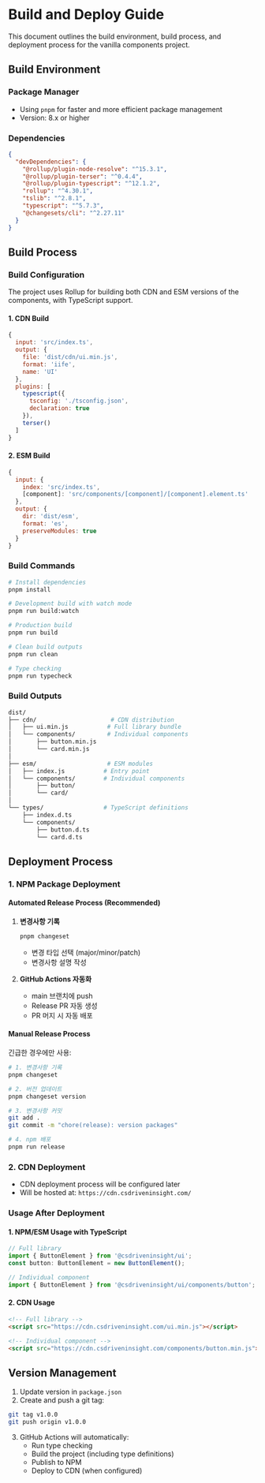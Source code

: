 # Build and Deploy Guide

This document outlines the build environment, build process, and deployment process for the vanilla components project.

## Build Environment

### Package Manager
- Using `pnpm` for faster and more efficient package management
- Version: 8.x or higher

### Dependencies
```json
{
  "devDependencies": {
    "@rollup/plugin-node-resolve": "^15.3.1",
    "@rollup/plugin-terser": "^0.4.4",
    "@rollup/plugin-typescript": "^12.1.2",
    "rollup": "^4.30.1",
    "tslib": "^2.8.1",
    "typescript": "^5.7.3",
    "@changesets/cli": "^2.27.11"
  }
}
```

## Build Process

### Build Configuration
The project uses Rollup for building both CDN and ESM versions of the components, with TypeScript support.

#### 1. CDN Build
```javascript
{
  input: 'src/index.ts',
  output: {
    file: 'dist/cdn/ui.min.js',
    format: 'iife',
    name: 'UI'
  },
  plugins: [
    typescript({
      tsconfig: './tsconfig.json',
      declaration: true
    }),
    terser()
  ]
}
```

#### 2. ESM Build
```javascript
{
  input: {
    index: 'src/index.ts',
    [component]: 'src/components/[component]/[component].element.ts'
  },
  output: {
    dir: 'dist/esm',
    format: 'es',
    preserveModules: true
  }
}
```

### Build Commands
```bash
# Install dependencies
pnpm install

# Development build with watch mode
pnpm run build:watch

# Production build
pnpm run build

# Clean build outputs
pnpm run clean

# Type checking
pnpm run typecheck
```

### Build Outputs

```bash
dist/
├── cdn/                     # CDN distribution
│   ├── ui.min.js           # Full library bundle
│   └── components/         # Individual components
│       ├── button.min.js
│       └── card.min.js
│
├── esm/                    # ESM modules
│   ├── index.js           # Entry point
│   └── components/        # Individual components
│       ├── button/
│       └── card/
│
└── types/                 # TypeScript definitions
    ├── index.d.ts
    └── components/
        ├── button.d.ts
        └── card.d.ts
```

## Deployment Process

### 1. NPM Package Deployment

#### Automated Release Process (Recommended)
1. **변경사항 기록**
   ```bash
   pnpm changeset
   ```
   - 변경 타입 선택 (major/minor/patch)
   - 변경사항 설명 작성

2. **GitHub Actions 자동화**
   - main 브랜치에 push
   - Release PR 자동 생성
   - PR 머지 시 자동 배포

#### Manual Release Process
긴급한 경우에만 사용:
```bash
# 1. 변경사항 기록
pnpm changeset

# 2. 버전 업데이트
pnpm changeset version

# 3. 변경사항 커밋
git add .
git commit -m "chore(release): version packages"

# 4. npm 배포
pnpm run release
```

### 2. CDN Deployment
- CDN deployment process will be configured later
- Will be hosted at: `https://cdn.csdriveninsight.com/`

### Usage After Deployment

#### 1. NPM/ESM Usage with TypeScript
```typescript
// Full library
import { ButtonElement } from '@csdriveninsight/ui';
const button: ButtonElement = new ButtonElement();

// Individual component
import { ButtonElement } from '@csdriveninsight/ui/components/button';
```

#### 2. CDN Usage
```html
<!-- Full library -->
<script src="https://cdn.csdriveninsight.com/ui.min.js"></script>

<!-- Individual component -->
<script src="https://cdn.csdriveninsight.com/components/button.min.js"></script>
```

## Version Management

1. Update version in `package.json`
2. Create and push a git tag:
```bash
git tag v1.0.0
git push origin v1.0.0
```
3. GitHub Actions will automatically:
   - Run type checking
   - Build the project (including type definitions)
   - Publish to NPM
   - Deploy to CDN (when configured)